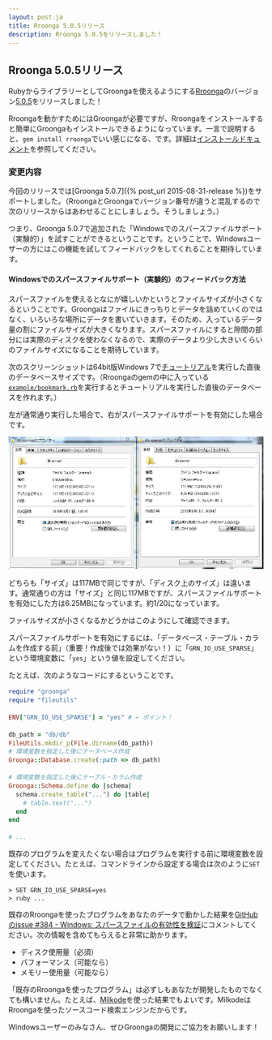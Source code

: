 ```yaml
---
layout: post.ja
title: Rroonga 5.0.5リリース
description: Rroonga 5.0.5をリリースしました！
---
```


## Rroonga 5.0.5リリース

RubyからライブラリーとしてGroongaを使えるようにする[Rroonga](http://ranguba.org/rroonga/ja/http://ranguba.org/ja/#about-rroonga)のバージョン[5.0.5](http://ranguba.org/rroonga/ja/file.news.html#version-5-0-5)をリリースしました！

Rroongaを動かすためにはGroongaが必要ですが、Rroongaをインストールすると簡単にGroongaもインストールできるようになっています。一言で説明すると、`gem install rroonga`でいい感じになる、です。詳細は[インストールドキュメント](http://ranguba.org/rroonga/ja/file.install.html)を参照してください。

### 変更内容

今回のリリースでは[Groonga 5.0.7]({% post_url 2015-08-31-release %})をサポートしました。（RroongaとGroongaでバージョン番号が違うと混乱するので次のリリースからはあわせることにしましょう。そうしましょう。）

つまり、Groonga 5.0.7で追加された「Windowsでのスパースファイルサポート（実験的）」を試すことができるということです。ということで、Windowsユーザーの方にはこの機能を試してフィードバックをしてくれることを期待しています。

#### Windowsでのスパースファイルサポート（実験的）のフィードバック方法

スパースファイルを使えるとなにが嬉しいかというとファイルサイズが小さくなるということです。Groongaはファイルにきっちりとデータを詰めていくのではなく、いろいろな場所にデータを書いていきます。そのため、入っているデータ量の割にファイルサイズが大きくなります。スパースファイルにすると隙間の部分には実際のディスクを使わなくなるので、実際のデータより少し大きいくらいのファイルサイズになることを期待しています。

次のスクリーンショットは64bit版Windows 7で[チュートリアル](http://ranguba.org/rroonga/ja/file.tutorial.html)を実行した直後のデータベースサイズです。（Rroongaのgemの中に入っている[`example/bookmark.rb`](https://github.com/ranguba/rroonga/blob/master/example/bookmark.rb)を実行するとチュートリアルを実行した直後のデータベースを作れます。）

左が通常通り実行した場合で、右がスパースファイルサポートを有効にした場合です。

![チュートリアルを実行した直後のデータベースサイズ](/images/blog/ja/2015-09-11-rroonga-5.0.5/sparse.png "チュートリアルを実行した直後のデータベースサイズ")

どちらも「サイズ」は117MBで同じですが、「ディスク上のサイズ」は違います。通常通りの方は「サイズ」と同じ117MBですが、スパースファイルサポートを有効にした方は6.25MBになっています。約1/20になっています。

ファイルサイズが小さくなるかどうかはこのようにして確認できます。

スパースファイルサポートを有効にするには、「データベース・テーブル・カラムを作成する前」（重要！作成後では効果がない！）に「`GRN_IO_USE_SPARSE`」という環境変数に「`yes`」という値を設定してください。

たとえば、次のようなコードにするということです。

```ruby
require "groonga"
require "fileutils"

ENV["GRN_IO_USE_SPARSE"] = "yes" # ← ポイント！

db_path = "db/db"
FileUtils.mkdir_p(File.dirname(db_path))
# 環境変数を指定した後にデータベース作成
Groonga::Database.create(:path => db_path)

# 環境変数を指定した後にテーブル・カラム作成
Groonga::Schema.define do |schema|
  schema.create_table("...") do |table|
    # table.text("...")
  end
end

# ...
```

既存のプログラムを変えたくない場合はプログラムを実行する前に環境変数を設定してください。たとえば、コマンドラインから設定する場合は次のように`SET`を使います。

```text
> SET GRN_IO_USE_SPARSE=yes
> ruby ...
```

既存のRroongaを使ったプログラムをあなたのデータで動かした結果を[GitHubのissue #384 - Windows: スパースファイルの有効性を検証](https://github.com/groonga/groonga/issues/384)にコメントしてください。次の情報を含めてもらえると非常に助かります。

  * ディスク使用量（必須）
  * パフォーマンス（可能なら）
  * メモリー使用量（可能なら）

「既存のRroongaを使ったプログラム」は必ずしもあなたが開発したものでなくても構いません。たとえば、[Milkode](http://milkode.ongaeshi.me/)を使った結果でもよいです。MilkodeはRroongaを使ったソースコード検索エンジンだからです。

Windowsユーザーのみなさん、ぜひGroongaの開発にご協力をお願いします！
